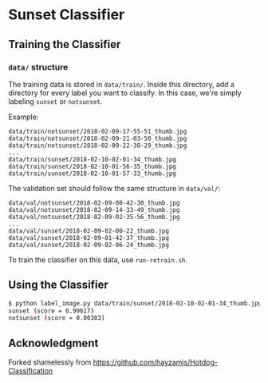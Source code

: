 # Sunset Classifier

## Training the Classifier
### `data/` structure
The training data is stored in `data/train/`. Inside this directory, add a
directory for every label you want to classify. In this case, we're simply
labeling `sunset` or `notsunset`.

Example:
```
data/train/notsunset/2018-02-09-17-55-51_thumb.jpg
data/train/notsunset/2018-02-09-21-03-50_thumb.jpg
data/train/notsunset/2018-02-09-22-38-29_thumb.jpg
...
data/train/sunset/2018-02-10-02-01-34_thumb.jpg
data/train/sunset/2018-02-10-01-56-35_thumb.jpg
data/train/sunset/2018-02-10-01-57-33_thumb.jpg
```

The validation set should follow the same structure in `data/val/`:
```
data/val/notsunset/2018-02-09-00-42-30_thumb.jpg
data/val/notsunset/2018-02-09-14-33-49_thumb.jpg
data/val/notsunset/2018-02-09-02-35-56_thumb.jpg
...
data/val/sunset/2018-02-09-02-00-22_thumb.jpg
data/val/sunset/2018-02-09-01-42-37_thumb.jpg
data/val/sunset/2018-02-09-02-06-24_thumb.jpg
```

To train the classifier on this data, use `run-retrain.sh`.


## Using the Classifier

```sh
$ python label_image.py data/train/sunset/2018-02-10-02-01-34_thumb.jpg
sunset (score = 0.99617)
notsunset (score = 0.00383)
```

## Acknowledgment
Forked shamelessly from https://github.com/hayzamjs/Hotdog-Classification
